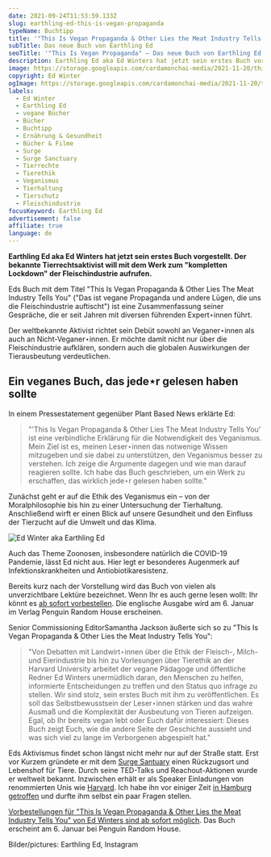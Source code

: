 ```yaml
---
date: 2021-09-24T11:53:59.133Z
slug: earthling-ed-this-is-vegan-propaganda
typeName: Buchtipp
title: '"This Is Vegan Propaganda & Other Lies the Meat Industry Tells You"'
subTitle: Das neue Buch von Earthling Ed
seoTitle: '"This Is Vegan Propaganda" – Das neue Buch von Earthling Ed – Lesetipp'
description: Earthling Ed aka Ed Winters hat jetzt sein erstes Buch vorgestellt. Der Tierrechtsaktivist möchte mit "This Is Vegan Propaganda & Other Lies the Meat Industry Tells You" zum "kompletten Lockdown" der Fleischindustrie aufrufen.
image: https://storage.googleapis.com/cardamonchai-media/2021-11-20/this-is-vegan-propaganda-other-lies-the-meat-industry-tells-you-ed-winter-jpg-imagine-080808_616873_1024_768/640.webp
copyright: Ed Winter
ogImage: https://storage.googleapis.com/cardamonchai-media/2021-11-20/this-is-vegan-propaganda-other-lies-the-meat-industry-tells-you-ed-winter-fb-png-imagine-282828_58575d_1200_628/640.webp
labels:
  - Ed Winter
  - Earthling Ed
  - vegane Bücher
  - Bücher
  - Buchtipp
  - Ernährung & Gesundheit
  - Bücher & Filme
  - Surge
  - Surge Sanctuary
  - Tierrechte
  - Tierethik
  - Veganismus
  - Tierhaltung
  - Tierschutz
  - Fleischindustrie
focusKeyword: Earthling Ed
advertisement: false
affiliate: true
language: de
---
```


**Earthling Ed aka Ed Winters hat jetzt sein erstes Buch vorgestellt. Der bekannte Tierrechtsaktivist will mit dem Werk zum "kompletten Lockdown" der Fleischindustrie aufrufen.**

Eds Buch mit dem Titel "This Is Vegan Propaganda & Other Lies The Meat Industry Tells You" ("Das ist vegane Propaganda und andere Lügen, die uns die Fleischindustrie auftischt") ist eine Zusammenfassung seiner Gespräche, die er seit Jahren mit diversen führenden Expert⋆innen führt.

Der weltbekannte Aktivist richtet sein Debüt sowohl an Veganer⋆innen als auch an Nicht-Veganer⋆innen. Er möchte damit nicht nur über die Fleischindustrie aufklären, sondern auch die globalen Auswirkungen der Tierausbeutung verdeutlichen.

## Ein veganes Buch, das jede⋆r gelesen haben sollte

In einem Pressestatement gegenüber Plant Based News erklärte Ed:

> "'This Is Vegan Propaganda & Other Lies The Meat Industry Tells You' ist eine verbindliche Erklärung für die Notwendigkeit des Veganismus. Mein Ziel ist es, meinen Leser⋆innen das notwenige Wissen mitzugeben und sie dabei zu unterstützen, den Veganismus besser zu verstehen. Ich zeige die Argumente dagegen und wie man darauf reagieren sollte. Ich habe das Buch geschrieben, um ein Werk zu erschaffen, das wirklich jede⋆r gelesen haben sollte."

Zunächst geht er auf die Ethik des Veganismus ein – von der Moralphilosophie bis hin zu einer Untersuchung der Tierhaltung. Anschließend wirft er einen Blick auf unsere Gesundheit und den Einfluss der Tierzucht auf die Umwelt und das Klima.

![Ed Winter aka Earthling Ed](https://storage.googleapis.com/cardamonchai-media/2021-11-20/561519880-jpeg-imagine-282828_4b4445_1080_1350/640.webp 'Ed Winter aka Earthling Ed')

Auch das Theme Zoonosen, insbesondere natürlich die COVID-19 Pandemie, lässt Ed nicht aus. Hier legt er besonderes Augenmerk auf Infektionskrankheiten und Antiobiotikaresistenz.

Bereits kurz nach der Vorstellung wird das Buch von vielen als unverzichtbare Lektüre bezeichnet. Wenn Ihr es auch gerne lesen wollt: Ihr könnt es [ab sofort vorbestellen](https://amzn.to/3CIWS2s). Die englische Ausgabe wird am 6. Januar im Verlag Penguin Random House erscheinen.

Senior Commissioning EditorSamantha Jackson äußerte sich so zu "This Is Vegan Propaganda & Other Lies the Meat Industry Tells You":

> "Von Debatten mit Landwirt⋆innen über die Ethik der Fleisch-, Milch- und Eierindustrie bis hin zu Vorlesungen über Tierethik an der Harvard University arbeitet der vegane Pädagoge und öffentliche Redner Ed Winters unermüdlich daran, den Menschen zu helfen, informierte Entscheidungen zu treffen und den Status quo infrage zu stellen. Wir sind stolz, sein erstes Buch mit ihm zu veröffentlichen. Es soll das Selbstbewusstsein der Leser⋆innen stärken und das wahre Ausmaß und die Komplexität der Ausbeutung von Tieren aufzeigen. Egal, ob Ihr bereits vegan lebt oder Euch dafür interessiert: Dieses Buch zeigt Euch, wie die andere Seite der Geschichte aussieht und was sich viel zu lange im Verborgenen abgespielt hat."

Eds Aktivismus findet schon längst nicht mehr nur auf der Straße statt. Erst vor Kurzem gründete er mit dem [Surge Santuary](/2020/12/earthling-ed-surge-sanctuary/) einen Rückzugsort und Lebenshof für Tiere. Durch seine TED-Talks und Reachout-Aktionen wurde er weltweit bekannt. Inzwischen erhält er als Speaker Einladungen von renommierten Unis wie [Harvard](/2020/11/earthling-ed-harvard/). Ich habe ihn vor einiger Zeit [in Hamburg getroffen](/2019/11/earthling-ed-zu-gast-in-hamburg/) und durfte ihm selbst ein paar Fragen stellen.

[Vorbestellungen für "This Is Vegan Propaganda & Other Lies the Meat Industry Tells You" von Ed Winters sind ab sofort möglich](https://amzn.to/3CIWS2s). Das Buch erscheint am 6. Januar bei Penguin Random House.

<YouTube id="sXiPiqC4Inw" />

Bilder/pictures: Earthling Ed, Instagram
